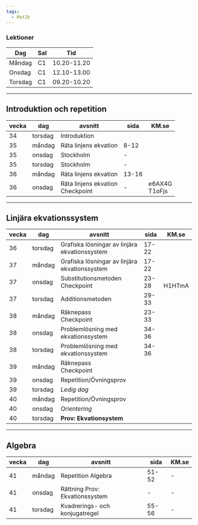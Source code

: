 ```yaml
---
tags:
  - Mat2b
---
```

### Lektioner

| Dag     | Sal | Tid         |
| ------- | --- | ----------- |
| Måndag  | C1  | 10.20-11.20 |
| Onsdag  | C1  | 12.10-13.00 |
| Torsdag | C1  | 09.20-10.20 |

---

## Introduktion och repetition

| vecka | dag     | avsnitt                             | sida  | KM.se            |
| ----- | ------- | ----------------------------------- | ----- | ---------------- |
| 34    | torsdag | Introduktion                        |       |                  |
| 35    | måndag  | Räta linjens ekvation               | 8-12  |                  |
| 35    | onsdag  | Stockholm                           | -     |                  |
| 35    | torsdag | Stockholm                           | -     |                  |
| 36    | måndag  | Räta linjens ekvation               | 13-16 |                  |
| 36    | onsdag  | Räta linjens ekvation<br>Checkpoint | -     | e6AX4G<br>T1oFjs |

---

## Linjära ekvationssystem

| vecka | dag     | avsnitt                                       | sida  | KM.se      |
| ----- | ------- | --------------------------------------------- | ----- | ---------- |
| 36    | torsdag | Grafiska lösningar av linjära ekvationssystem | 17-22 |            |
| 37    | måndag  | Grafiska lösningar av linjära ekvationssystem | 17-22 |            |
| 37    | onsdag  | Substitutionsmetoden<br>Checkpoint            | 23-28 | <br>H1HTmA |
| 37    | torsdag | Additionsmetoden                              | 29-33 |            |
| 38    | måndag  | Räknepass<br>Checkpoint                       | 23-33 |            |
| 38    | onsdag  | Problemlösning med ekvationssystem            | 34-36 |            |
| 38    | torsdag | Problemlösning med ekvationssystem            | 34-36 |            |
| 39    | måndag  | Räknepass<br>Checkpoint                       |       |            |
| 39    | onsdag  | Repetition/Övningsprov                        |       |            |
| 39    | torsdag | *Ledig dag*                                   |       |            |
| 40    | måndag  | Repetition/Övningsprov                        |       |            |
| 40    | onsdag  | *Orientering*                                 |       |            |
| 40    | torsdag | **Prov: Ekvationsystem**                      |       |            |

---

## Algebra

| vecka | dag     | avsnitt                        | sida  | KM.se |
| ----- | ------- | ------------------------------ | ----- | ----- |
| 41    | måndag  | Repetition Algebra             | 51-52 | -     |
| 41    | onsdag  | Rättning Prov: Ekvationssystem | -     | -     |
| 41    | torsdag | Kvadrerings- och konjugatregel | 55-56 | -     |

